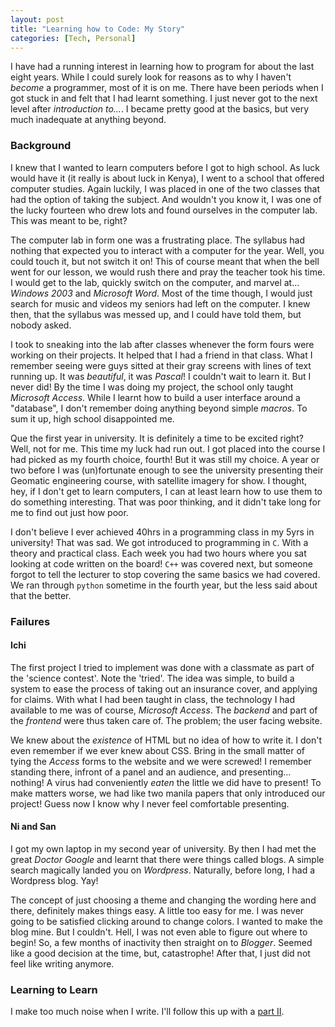 ```yaml
---
layout: post
title: "Learning how to Code: My Story"
categories: [Tech, Personal]
---
```


I have had a running interest in learning how to program for about the last eight years.
While I could surely look for reasons as to why I haven't *become* a programmer, most of it is on me.
There have been periods when I got stuck in and felt that I had learnt something.
I just never got to the next level after *introduction to...*. I became pretty good at the basics, but very much inadequate at anything beyond.

### Background
I knew that I wanted to learn computers before I got to high school. As luck would have it (it really is about luck in Kenya), I went to a school that offered computer studies.
Again luckily, I was placed in one of the two classes that had the option of taking the subject.
And wouldn't you know it, I was one of the lucky fourteen who drew lots and found ourselves in the computer lab.
This was meant to be, right?

The computer lab in form one was a frustrating place. The syllabus had nothing that expected you to interact with a computer for the year.
Well, you could touch it, but not switch it on! This of course meant that when the bell went for our lesson, we would rush there and pray the teacher took his time.
I would get to the lab, quickly switch on the computer, and marvel at... *Windows 2003* and *Microsoft Word*.
Most of the time though, I would just search for music and videos my seniors had left on the computer.
I knew then, that the syllabus was messed up, and I could have told them, but nobody asked.

I took to sneaking into the lab after classes whenever the form fours were working on their projects.
It helped that I had a friend in that class. What I remember seeing were guys sitted at their gray screens with lines of text running up.
It was *beautiful*, it was *Pascal*! I couldn't wait to learn it. But I never did! By the time I was doing my project, the school only taught *Microsoft Access*.
While I learnt how to build a user interface around a "database", I don't remember doing anything beyond simple *macros*.
To sum it up, high school disappointed me.  

Que the first year in university. It is definitely a time to be excited right?
Well, not for me. This time my luck had run out. I got placed into the course I had picked as my fourth choice, fourth!
But it was still my choice. A year or two before I was (un)fortunate enough to see the university presenting their Geomatic engineering course, with satellite imagery for show.
I thought, hey, if I don't get to learn computers, I can at least learn how to use them to do something interesting.
That was poor thinking, and it didn't take long for me to find out just how poor.

I don't believe I ever achieved 40hrs in a programming class in my 5yrs in university! That was sad.
We got introduced to programming in `C`. With a theory and practical class. Each week you had two hours where you sat looking at code written on the board!
`C++` was covered next, but someone forgot to tell the lecturer to stop covering the same basics we had covered.
We ran through `python` sometime in the fourth year, but the less said about that the better.

### Failures

#### Ichi
The first project I tried to implement was done with a classmate as part of the 'science contest'. Note the 'tried'.
The idea was simple, to build a system to ease the process of taking out an insurance cover, and applying for claims.
With what I had been taught in class, the technology I had available to me was of course, *Microsoft Access*.
The *backend* and part of the *frontend* were thus taken care of. The problem; the user facing website.

We knew about the *existence* of HTML but no idea of how to write it. I don't even remember if we ever knew about CSS.
Bring in the small matter of tying the *Access* forms to the website and we were screwed!
I remember standing there, infront of a panel and an audience, and presenting... nothing!
A virus had conveniently *eaten* the little we did have to present! To make matters worse, we had like two manila papers that only introduced our project!
Guess now I know why I never feel comfortable presenting.

#### Ni and San
I got my own laptop in my second year of university. By then I had met the great *Doctor Google* and learnt that there were things called blogs.
A simple search magically landed you on *Wordpress*. Naturally, before long, I had a Wordpress blog. Yay!

The concept of just choosing a theme and changing the wording here and there, definitely makes things easy.
A little too easy for me. I was never going to be satisfied clicking around to change colors. I wanted to make the blog mine.
But I couldn't. Hell, I was not even able to figure out where to begin! So, a few months of inactivity then straight on to *Blogger*.
Seemed like a good decision at the time, but, catastrophe! After that, I just did not feel like writing anymore.

### Learning to Learn
I make too much noise when I write. I'll follow this up with a [part II].

[part II]: {{site.url}}/2017/02/11/learning-code-p2.html
